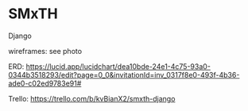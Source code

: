 # SMxTH
Django 

wireframes: see photo

ERD: https://lucid.app/lucidchart/dea10bde-24e1-4c75-93a0-0344b3518293/edit?page=0_0&invitationId=inv_0317f8e0-493f-4b36-ade0-c02ed9783e91#

Trello: https://trello.com/b/kvBianX2/smxth-django
